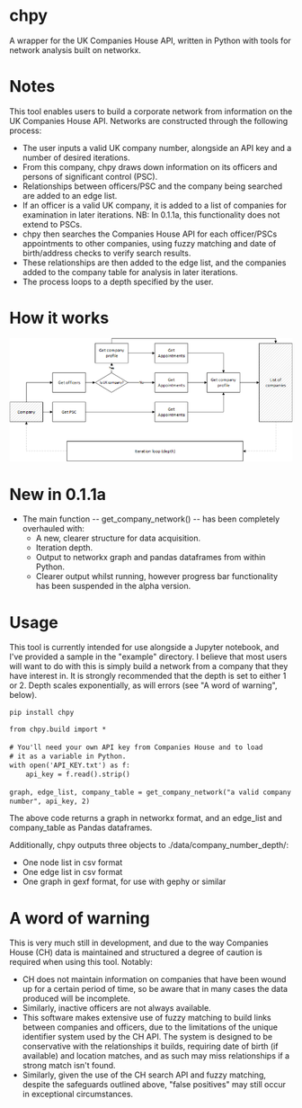 # chpy
A wrapper for the UK Companies House API, written in Python with tools for network analysis built on networkx.

# Notes
This tool enables users to build a corporate network from information on the UK Companies House API.
Networks are constructed through the following process:
- The user inputs a valid UK company number, alongside an API key and a number of desired iterations.
- From this company, chpy draws down information on its officers and persons of significant control (PSC).
- Relationships between officers/PSC and the company being searched are added to an edge list.
- If an officer is a valid UK company, it is added to a list of companies for examination in later iterations. NB: In 0.1.1a, this functionality does not extend to PSCs.
- chpy then searches the Companies House API for each officer/PSCs appointments to other companies, using fuzzy matching and date of birth/address checks to verify search results.
- These relationships are then added to the edge list, and the companies added to the company table for analysis in later iterations.
- The process loops to a depth specified by the user.

# How it works
![alt text](https://raw.githubusercontent.com/specialprocedures/chpy/master/images/chpy_0_1_1a.gif)


# New in 0.1.1a
- The main function -- get_company_network() -- has been completely overhauled with:
  - A new, clearer structure for data acquisition.
  - Iteration depth.
  - Output to networkx graph and pandas dataframes from within Python.
  - Clearer output whilst running, however progress bar functionality has been suspended in the alpha version.

# Usage
This tool is currently intended for use alongside a Jupyter notebook, and I've provided a sample in the "example" directory.
I believe that most users will want to do with this is simply build a network from a company that they have interest in.
It is strongly recommended that the depth is set to either 1 or 2. Depth scales exponentially, as will errors (see "A word of warning", below).

```
pip install chpy
```

```
from chpy.build import *

# You'll need your own API key from Companies House and to load
# it as a variable in Python.
with open('API_KEY.txt') as f:
    api_key = f.read().strip()

graph, edge_list, company_table = get_company_network("a valid company number", api_key, 2)
```

The above code returns a graph in networkx format, and an edge_list and company_table as Pandas dataframes.

Additionally, chpy outputs three objects to ./data/company_number_depth/:
- One node list in csv format
- One edge list in csv format
- One graph in gexf format, for use with gephy or similar

# A word of warning
This is very much still in development, and due to the way Companies House (CH) data is maintained and structured a degree of caution is required when using this tool. Notably:
- CH does not maintain information on companies that have been wound up for a certain period of time, so be aware that in many cases the data produced will be incomplete.
- Similarly, inactive officers are not always available.
- This software makes extensive use of fuzzy matching to build links between companies and officers, due to the limitations of the unique identifier system used by the CH API. The system is designed to be conservative with the relationships it builds, requiring date of birth (if available) and location matches, and as such may miss relationships if a strong match isn't found.
- Similarly, given the use of the CH search API and fuzzy matching, despite the safeguards outlined above, "false positives" may still occur in exceptional circumstances.
